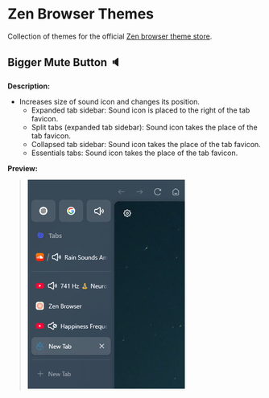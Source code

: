 # Zen Browser Themes
Collection of themes for the official [Zen browser theme store](https://zen-browser.app/themes).

## Bigger Mute Button 🔈
**Description:** 
- Increases size of sound icon and changes its position.
  - Expanded tab sidebar: Sound icon is placed to the right of the tab favicon.
  - Split tabs (expanded tab sidebar): Sound icon takes the place of the tab favicon.
  - Collapsed tab sidebar: Sound icon takes the place of the tab favicon.
  - Essentials tabs: Sound icon takes the place of the tab favicon.

**Preview:**
> ![Preview image](/bigger-mute-button/preview.png)
